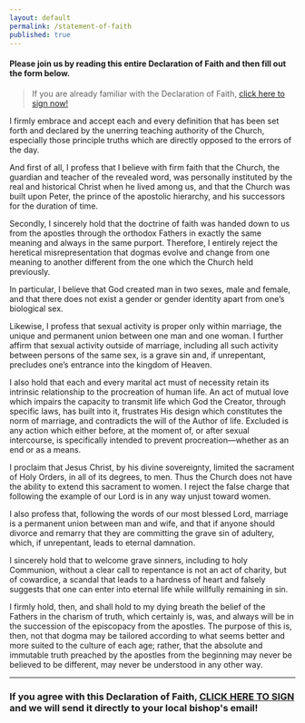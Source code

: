 ```yaml
---
layout: default
permalink: /statement-of-faith
published: true
---
```

#### Please join us by reading this entire Declaration of Faith and then fill out the form below. 

> If you are already familiar with the Declaration of Faith, [click here to sign now!](https://forms.gle/qdLkui3nBQnTt17B6)
 
I firmly embrace and accept each and every definition that has been set forth and declared by the unerring teaching authority of the Church, especially those principle truths which are directly opposed to the errors of the day.
 
And first of all, I profess that I believe with firm faith that the Church, the guardian and teacher of the revealed word, was personally instituted by the real and historical Christ when he lived among us, and that the Church was built upon Peter, the prince of the apostolic hierarchy, and his successors for the duration of time. 
 
Secondly, I sincerely hold that the doctrine of faith was handed down to us from the apostles through the orthodox Fathers in exactly the same meaning and always in the same purport. Therefore, I entirely reject the heretical misrepresentation that dogmas evolve and change from one meaning to another different from the one which the Church held previously.
 
In particular, I believe that God created man in two sexes, male and female, and that there does not exist a gender or gender identity apart from one’s biological sex.
 
Likewise, I profess that sexual activity is proper only within marriage, the unique and permanent union between one man and one woman. I further affirm that sexual activity outside of marriage, including all such activity between persons of the same sex, is a grave sin and, if unrepentant, precludes one’s entrance into the kingdom of Heaven.
 
I also hold that each and every marital act must of necessity retain its intrinsic relationship to the procreation of human life. An act of mutual love which impairs the capacity to transmit life which God the Creator, through specific laws, has built into it, frustrates His design which constitutes the norm of marriage, and contradicts the will of the Author of life. Excluded is any action which either before, at the moment of, or after sexual intercourse, is specifically intended to prevent procreation—whether as an end or as a means.
 
I proclaim that Jesus Christ, by his divine sovereignty, limited the sacrament of Holy Orders, in all of its degrees, to men. Thus the Church does not have the ability to extend this sacrament to women. I reject the false charge that following the example of our Lord is in any way unjust toward women.
 
I also profess that, following the words of our most blessed Lord, marriage is a permanent union between man and wife, and that if anyone should divorce and remarry that they are committing the grave sin of adultery, which, if unrepentant, leads to eternal damnation.
 
I sincerely hold that to welcome grave sinners, including to holy Communion, without a clear call to repentance is not an act of charity, but of cowardice, a scandal that leads to a hardness of heart and falsely suggests that one can enter into eternal life while willfully remaining in sin. 
 
I firmly hold, then, and shall hold to my dying breath the belief of the Fathers in the charism of truth, which certainly is, was, and always will be in the succession of the episcopacy from the apostles. The purpose of this is, then, not that dogma may be tailored according to what seems better and more suited to the culture of each age; rather, that the absolute and immutable truth preached by the apostles from the beginning may never be believed to be different, may never be understood in any other way.

---

### If you agree with this Declaration of Faith, [CLICK HERE TO SIGN](https://forms.gle/qdLkui3nBQnTt17B6) and we will send it directly to your local bishop's email!
